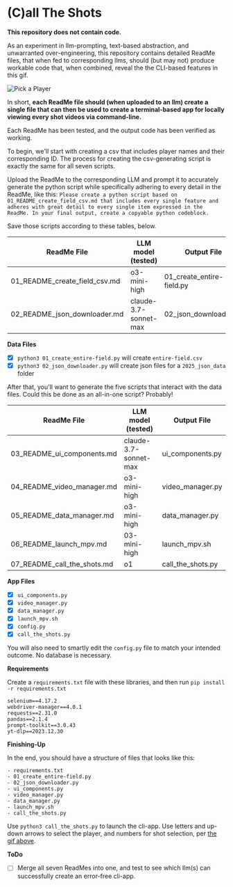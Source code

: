 # (C)all The Shots 

**This repository does not contain code.** 

As an experiment in llm-prompting, text-based abstraction, and unwarranted over-engineering, this repository contains detailed ReadMe files, that when fed to corresponding llms, should (but may not) produce workable code that, when combined, reveal the the CLI-based features in this gif.  

![Pick a Player](./images/20250415_012319.gif)  

In short, **each ReadMe file should (when uploaded to an llm) create a single file that can then be used to create a terminal-based app for locally viewing every shot videos via command-line.** 

Each ReadMe has been tested, and the output code has been verified as working.

To begin, we'll start with creating a csv that includes player names and their corresponding ID. The process for creating the csv-generating script is exactly the same for all seven scripts. 

Upload the ReadMe to the corresponding LLM and prompt it to accurately generate the python script while specifically adhering to every detail in the ReadMe, like this: `Please create a python script based on 01_README_create_field_csv.md that includes every single feature and adheres with great detail to every single item expressed in the ReadMe. In your final output, create a copyable python codeblock.`

Save those scripts according to these tables, below.

| ReadMe File | LLM model (tested) | Output File |
|------------------------------|----------------------|---------------|
| 01_README_create_field_csv.md | o3-mini-high | 01_create_entire-field.py |  
| 02_README_json_downloader.md | claude-3.7-sonnet-max | 02_json_downloader.py |  

**Data Files**  
- [x] `python3 01_create_entire-field.py` will create `entire-field.csv`  
- [x] `python3 02_json_downloader.py` will create json files for a `2025_json_data` folder

After that, you'll want to generate the five scripts that interact with the data files. Could this be done as an all-in-one script? Probably!

| ReadMe File | LLM model (tested) | Output File |
|------------------------------|----------------------|---------------|
| 03_README_ui_components.md | claude-3.7-sonnet-max | ui_components.py |
| 04_README_video_manager.md | o3-mini-high | video_manager.py |  
| 05_README_data_manager.md | o3-mini-high | data_manager.py |  
| 06_README_launch_mpv.md | 03-mini-high | launch_mpv.sh |  
| 07_README_call_the_shots.md | o1 | call_the_shots.py |  


**App Files**  
- [x] `ui_components.py`   
- [x] `video_manager.py`  
- [x] `data_manager.py`  
- [x] `launch_mpv.sh`  
- [x] `config.py`
- [x] `call_the_shots.py`  

You will also need to smartly edit the `config.py` file to match your intended outcome. No database is necessary.

**Requirements**

Create a `requirements.txt` file with these libraries, and then run `pip install -r requirements.txt`

```
selenium==4.17.2  
webdriver-manager==4.0.1  
requests==2.31.0  
pandas==2.1.4  
prompt-toolkit==3.0.43  
yt-dlp==2023.12.30 
```  

**Finishing-Up**

In the end, you should have a structure of files that looks like this:

```
- requirements.txt
- 01_create_entire-field.py 
- 02_json_downloader.py
- ui_components.py
- video_manager.py
- data_manager.py
- launch_mpv.sh
- call_the_shots.py
```  

Use `python3 call_the_shots.py` to launch the cli-app. Use letters and up-down arrows to select the player, and numbers for shot selection, per [the gif above](images/20250415_012319.gif).

**ToDo**

- [ ] Merge all seven ReadMes into one, and test to see which llm(s) can successfully create an error-free cli-app.